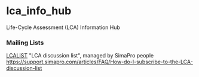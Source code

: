 # lca_info_hub
Life-Cycle Assessment (LCA) Information Hub

### Mailing Lists

[LCALIST](http://lists.pre-sustainability.com/scripts/wa-PRECBV.exe)
"LCA discussion list", managed by SimaPro people
https://support.simapro.com/articles/FAQ/How-do-I-subscribe-to-the-LCA-discussion-list
